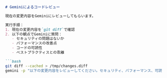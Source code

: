 ```markdown
# Geminiによるコードレビュー

現在の変更内容をGeminiにレビューしてもらいます。

実行手順：
1. 現在の変更内容を`git diff`で確認
2. 以下の観点でGeminiに質問：
   - セキュリティの問題はないか
   - パフォーマンスの改善点
   - コードの可読性
   - ベストプラクティスとの乖離

```bash
git diff --cached > /tmp/changes.diff
gemini -p "以下の変更内容をレビューしてください。セキュリティ、パフォーマンス、可読性の観点から改善点を指摘してください: $(cat /tmp/changes.diff)"
